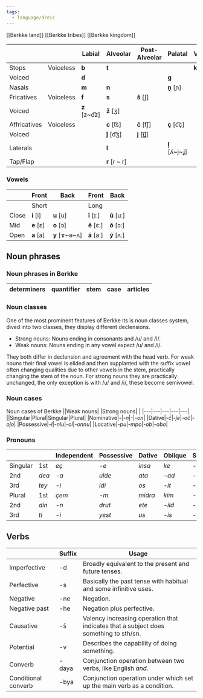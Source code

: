 ```yaml
---
tags:
  - language/dreic
---
```


[[Berkke land]]
[[Berkke tribes]]
[[Berkke kingdom]]


|||Labial|Alveolar|Post-Alveolar|Palatal|Velar|
|---|---|---|---|---|---|---|
|Stops|Voiceless|**b**|**t**|||**k**|
|Voiced||**d**|||**g**|
|Nasals|   |**m**|**n**||**ņ** \[ɲ]||
|Fricatives|Voiceless|**f**|**s**|**š** \[ʃ]|||
|Voiced||**z** \[z~d͡z]|**ž** \[ʒ]|||
|Affricatives|Voiceless||**c** \[t͡s]|**č** \[t͡ʃ]|**ç** \[c͡ç]||
|Voiced|||**ǰ** \[d͡ʒ]|**j** \[ɟ͡ʝ]||
|Laterals|   ||**l**||**ļ** \[ʎ~j~ʝ]||
|Tap/Flap|   ||**r** \[ɾ ~ r]||||

### Vowels

||Front|Back|Front|Back|
|---|---|---|---|---|
||Short|   |Long|   |
|Close|**i** \[i]|**u** \[u]|**ī** \[ɪː]|**ū** \[uː]|
|Mid|**e** \[ɛ]|**o** \[ɔ]|**ē** \[ɛː]|**ō** \[ɔː]|
|Open|**a** \[a]|**y** \[ɤ~ə~ʌ]|**ā** \[aː]|**ȳ** \[ʌː]|


## Noun phrases
### Noun phrases in Berkke 
|**determiners**|**quantifier**|**stem**|**case**|**articles**|
|---|---|---|---|---|
### Noun classes

One of the most prominent features of Berkke its is noun classes system, dived into two classes, they display different declensions.

- Strong nouns: Nouns ending in consonants and /u/ and /i/.
- Weak nouns: Nouns ending in any vowel expect /u/ and /i/.

They both differ in declension and agreement with the head verb. For weak nouns their final vowel is elided and then supplanted with the suffix vowel often changing qualities due to other vowels in the stem, practically changing the stem of the noun. For strong nouns they are practically unchanged, the only exception is with /u/ and /i/, these become semivowel.
### Noun cases
Noun cases of Berkke
||Weak nouns|   |Strong nouns|   |
|---|---|---|---|---|
||Singular|Plural|Singular|Plural|
|Nominative|_-_|_-n_|-|_-on_|
|Dative|_-č_|_-ǰe_|_-oč_|_-oǰo_|
|Possessive|_-l_|_-nlu_|_-ol_|_-onnu_|
|Locative|_-pu_|_-mpo_|_-ob_|_-obo_|
### Pronouns
||   |Independent|Possessive|Dative|Oblique|Subject|Object|
|---|---|---|---|---|---|---|---|
|Singular|1st|_eç_|_-e_|_insa_|_ke_|_-eç_|-ubi|
|2nd|_dea_|_-a_|_ulde_|_ata_|_-ad_|-di|
|3rd|_tey_|_-i_|_idi_|_os_|_-it_|-yul|
|Plural|1st|_çem_|_-m_|_midra_|_kim_|_-iç_|-pi|
|2nd|_din_|_-n_|_drut_|_ete_|_-ild_|-dus|
|3rd|_ti_|_-i_|_yest_|_us_|_-is_|-yul|

## Verbs
||Suffix|Usage|
|---|---|---|
|Imperfective|-d|Broadly equivalent to the present and future tenses.|
|Perfective|-s|Basically the past tense with habitual and some infinitive uses.|
|Negative|-ne|Negation.|
|Negative past|-he|Negation plus perfective.|
|Causative|-š|Valency increasing operation that indicates that a subject does something to sth/sn.|
|Potential|-v|Describes the capability of doing something.|
|Converb|-daya|Conjunction operation between two verbs, like English _and_.|
|Conditional converb|-bya|Conjunction operation under which set up the main verb as a condition.|